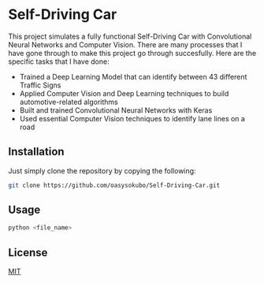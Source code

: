 # Self-Driving Car

This project simulates a fully functional Self-Driving Car with Convolutional Neural 
Networks and Computer Vision. There are many processes that I have gone through to make
this project go through succesfully. Here are the specific tasks that I have done:

* Trained a Deep Learning Model that can identify between 43 different Traffic Signs
* Applied Computer Vision and Deep Learning techniques to build automotive-related 
algorithms 
* Built and trained Convolutional Neural Networks with Keras
* Used essential Computer Vision techniques to identify lane lines on a road

## Installation

Just simply clone the repository by copying the following:
```bash
git clone https://github.com/oasysokubo/Self-Driving-Car.git
```

## Usage

```bash
python <file_name>
```

## License
[MIT](https://choosealicense.com/licenses/mit/)
